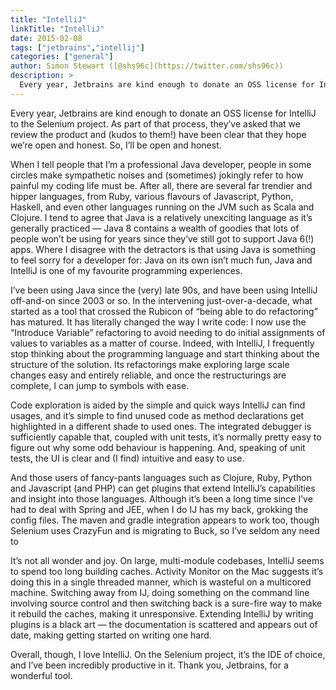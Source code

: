 ```yaml
---
title: "IntelliJ"
linkTitle: "IntelliJ"
date: 2015-02-08
tags: ["jetbrains","intellij"]
categories: ["general"]
author: Simon Stewart ([@shs96c](https://twitter.com/shs96c))
description: >
  Every year, Jetbrains are kind enough to donate an OSS license for IntelliJ to the Selenium project.
---
```



Every year, Jetbrains are kind enough to donate an OSS license for IntelliJ to the Selenium project. As part of that process, they’ve asked that we review the product and (kudos to them!) have been clear that they hope we’re open and honest. So, I’ll be open and honest.

When I tell people that I’m a professional Java developer, people in some circles make sympathetic noises and (sometimes) jokingly refer to how painful my coding life must be. After all, there are several far trendier and hipper languages, from Ruby, various flavours of Javascript, Python, Haskell, and even other languages running on the JVM such as Scala and Clojure. I tend to agree that Java is a relatively unexciting language as it’s generally practiced — Java 8 contains a wealth of goodies that lots of people won’t be using for years since they’ve still got to support Java 6(!) apps. Where I disagree with the detractors is that using Java is something to feel sorry for a developer for: Java on its own isn’t much fun, Java and IntelliJ is one of my favourite programming experiences.

I’ve been using Java since the (very) late 90s, and have been using IntelliJ off-and-on since 2003 or so. In the intervening just-over-a-decade, what started as a tool that crossed the Rubicon of “being able to do refactoring” has matured. It has literally changed the way I write code: I now use the “Introduce Variable” refactoring to avoid needing to do initial assignments of values to variables as a matter of course. Indeed, with IntelliJ, I frequently stop thinking about the programming language and start thinking about the structure of the solution. Its refactorings make exploring large scale changes easy and entirely reliable, and once the restructurings are complete, I can jump to symbols with ease.

Code exploration is aided by the simple and quick ways IntelliJ can find usages, and it’s simple to find unused code as method declarations get highlighted in a different shade to used ones. The integrated debugger is sufficiently capable that, coupled with unit tests, it’s normally pretty easy to figure out why some odd behaviour is happening. And, speaking of unit tests, the UI is clear and (I find) intuitive and easy to use.

And those users of fancy-pants languages such as Clojure, Ruby, Python and Javascript (and PHP) can get plugins that extend IntelliJ’s capabilities and insight into those languages. Although it’s been a long time since I’ve had to deal with Spring and JEE, when I do IJ has my back, grokking the config files. The maven and gradle integration appears to work too, though Selenium uses CrazyFun and is migrating to Buck, so I’ve seldom any need to

It’s not all wonder and joy. On large, multi-module codebases, IntelliJ seems to spend too long building caches. Activity Monitor on the Mac suggests it’s doing this in a single threaded manner, which is wasteful on a multicored machine. Switching away from IJ, doing something on the command line involving source control and then switching back is a sure-fire way to make it rebuild the caches, making it unresponsive. Extending IntelliJ by writing plugins is a black art — the documentation is scattered and appears out of date, making getting started on writing one hard.

Overall, though, I love IntelliJ. On the Selenium project, it’s the IDE of choice, and I’ve been incredibly productive in it. Thank you, Jetbrains, for a wonderful tool.